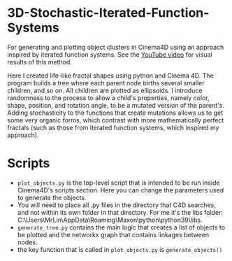 # 3D-Stochastic-Iterated-Function-Systems
For generating and plotting object clusters in Cinema4D using an approach inspired by iterated function systems. 
See the [YouTube video](https://www.youtube.com/watch?v=EMZqDglulss) for visual results of this method. 

Here I created life-like fractal shapes using python and Cinema 4D. 
The program builds a tree where each parent node births several smaller children, and so on. All children are plotted as ellipsoids.
I introduce randomness to the process to allow a child's properties, namely color, shape, position, and rotation angle, to be a mutated version of the parent's. 
Adding stochasticity to the functions that create mutations allows us to get some very organic forms, which contrast with more mathematically perfect fractals (such as those from iterated function systems, which inspired my approach).

# Scripts
- `plot_objects.py` is the top-level script that is intended to be run inside Cinema4D's scripts section. Here you can change the parameters used to generate the objects.
- You will need to place all .py files in the directory that C4D searches, and not within its own folder in that directory. For me it's the libs folder: C:\Users\MrLin\AppData\Roaming\Maxon\python\python39\libs. 
- `generate_tree.py` contains the main logic that creates a list of objects to be plotted and the networkx graph that contains linkages between nodes.
- the key function that is called in `plot_objects.py` is `generate_objects()`

